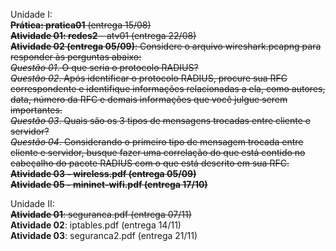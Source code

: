 Unidade I:  
~~**Prática: pratica01** (entrega 15/08)~~      
~~**Atividade 01: redes2** - atv01 (entrega 22/08)~~           
~~**Atividade 02 (entrega 05/09)**: Considere o arquivo wireshark.pcapng para responder às perguntas abaixo:     
        *Questão 01*. O que seria o protocolo RADIUS?  
	*Questão 02*. Após identificar o protocolo RADIUS, procure sua RFC correspondente e identifique informações relacionadas a ela, como autores, data, número da RFC e demais informações que você julgue serem importantes.  
	*Questão 03*. Quais são os 3 tipos de mensagens trocadas entre cliente e servidor?  
	*Questão 04*. Considerando o primeiro tipo de mensagem trocada entre cliente e servidor, busque fazer uma correlação do que está contido no cabeçalho do pacote RADIUS com o que está descrito em sua RFC.~~  
~~**Atividade 03 - wireless.pdf (entrega 05/09)**~~       
~~**Atividade 05 - mininet-wifi.pdf (entrega 17/10)**~~    

Unidade II:  
~~**Atividade 01**: seguranca.pdf (entrega 07/11)~~   
**Atividade 02**: iptables.pdf (entrega 14/11)       
**Atividade 03**: seguranca2.pdf (entrega 21/11)       


